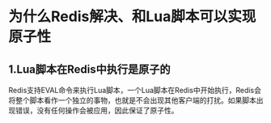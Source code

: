 #  为什么Redis解决、和Lua脚本可以实现原子性

## 1.Lua脚本在Redis中执行是原子的

Redis支持EVAL命令来执行Lua脚本，一个Lua脚本在Redis中开始执行，Redis会将整个脚本看作一个独立的事物，也就是不会出现其他客户端的打扰。如果脚本出现错误，没有任何操作会被应用，因此保证了原子性。